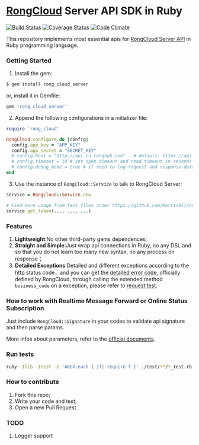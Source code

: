 [RongCloud](http://rongcloud.cn/) Server API SDK in Ruby
===
[![Build Status](https://travis-ci.org/Martin91/rong_cloud.svg?branch=master)](https://travis-ci.org/Martin91/rong_cloud)
[![Coverage Status](https://coveralls.io/repos/github/Martin91/rong_cloud/badge.svg?branch=master)](https://coveralls.io/github/Martin91/rong_cloud?branch=master)
[![Code Climate](https://codeclimate.com/github/Martin91/rong_cloud/badges/gpa.svg)](https://codeclimate.com/github/Martin91/rong_cloud)

This repository implements most essential apis for [RongCloud Server API](http://www.rongcloud.cn/docs/server.html) in Ruby programming language.

### Getting Started
1. Install the gem:

  ```sh
  $ gem install rong_cloud_server
  ```

  or, install it in Gemfile:

  ```ruby
  gem 'rong_cloud_server'
  ```

2. Append the following configurations in a initializer file:

  ```ruby
  require 'rong_cloud'

  RongCloud.configure do |config|
    config.app_key = "APP_KEY"
    config.app_secret = "SECRET_KEY"
    # config.host = "http://api.cn.ronghub.com"   # default: https://api.cn.ronghub.com, use http here is just convenient for debugging
    # config.timeout = 10 # set open timeout and read timeout in seconds for http request, default is 2 seconds
    # config.debug_mode = true # if need to log request and response details, the log file is at "log/rong_cloud_debug.log", default is `false`
  end
  ```
3. Use the instance of `RongCloud::Service` to talk to RongCloud Server:

  ```ruby
  service = RongCloud::Service.new

  # Find more usage from test files under https://github.com/Martin91/rong_cloud/tree/master/test/rong_cloud/services
  service.get_token(..., ..., ...)
  ```

### Features
1. **Lightweight**:No other third-party gems dependences;
2. **Straight and Simple**:Just wrap api connections in Ruby, no any DSL and so that you do not learn too many new syntax, no any process on response；
3. **Detailed Exceptions**:Detailed and different exceptions according to the http status code，and you can get the [detailed error code](http://www.rongcloud.cn/docs/server.html#业务返回码), officially defined by RongCloud, through calling the extended method `business_code` on a exception, please refer to [request test](https://github.com/Martin91/rong_cloud/blob/master/test/rong_cloud/request_test.rb).

### How to work with Realtime Message Forward or Online Status Subscription
Just include `RongCloud::Signature` in your codes to validate api signature and then parse params.

More infos about parameters, refer to the [official documents](http://www.rongcloud.cn/docs/server.html#服务端实时消息路由).

### Run tests
```sh
ruby -Ilib -Itest -e 'ARGV.each { |f| require f }' ./test/**/*_test.rb
```

### How to contribute
1. Fork this repo;
2. Write your code and test;
3. Open a new Pull Request.

### TODO
1. Logger support
